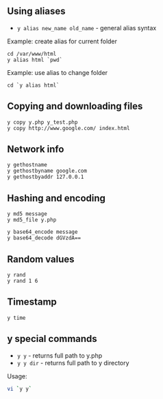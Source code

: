 ## Using aliases

* `y alias new_name old_name` - general alias syntax

Example: create alias for current folder

```
cd /var/www/html
y alias html `pwd`
```

Example: use alias to change folder

```
cd `y alias html`
```

## Copying and downloading files

```
y copy y.php y_test.php
y copy http://www.google.com/ index.html
```

## Network info

```
y gethostname
y gethostbyname google.com
y gethostbyaddr 127.0.0.1
```

## Hashing and encoding

```
y md5 message
y md5_file y.php
```

```
y base64_encode message
y base64_decode dGVzdA==
```

## Random values

```
y rand
y rand 1 6
```

## Timestamp

```
y time
```

## y special commands

* `y y` - returns full path to y.php
* `y y dir` - returns full path to y directory

Usage:

```bash
vi `y y`
```
